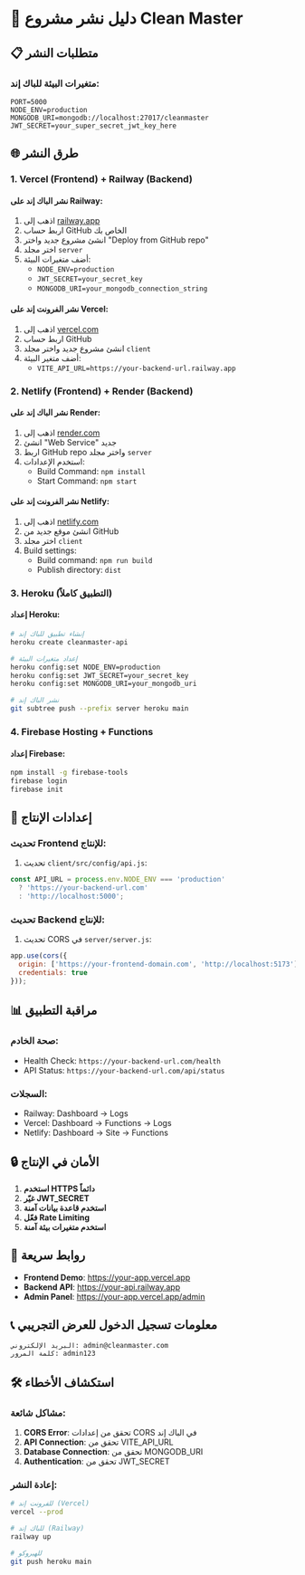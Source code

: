 # 🚀 دليل نشر مشروع Clean Master

## 📋 متطلبات النشر

### متغيرات البيئة للباك إند:
```
PORT=5000
NODE_ENV=production
MONGODB_URI=mongodb://localhost:27017/cleanmaster
JWT_SECRET=your_super_secret_jwt_key_here
```

## 🌐 طرق النشر

### 1. **Vercel (Frontend) + Railway (Backend)**

#### نشر الباك إند على Railway:
1. اذهب إلى [railway.app](https://railway.app)
2. اربط حساب GitHub الخاص بك
3. انشئ مشروع جديد واختر "Deploy from GitHub repo"
4. اختر مجلد `server`
5. أضف متغيرات البيئة:
   - `NODE_ENV=production`
   - `JWT_SECRET=your_secret_key`
   - `MONGODB_URI=your_mongodb_connection_string`

#### نشر الفرونت إند على Vercel:
1. اذهب إلى [vercel.com](https://vercel.com)
2. اربط حساب GitHub
3. انشئ مشروع جديد واختر مجلد `client`
4. أضف متغير البيئة:
   - `VITE_API_URL=https://your-backend-url.railway.app`

### 2. **Netlify (Frontend) + Render (Backend)**

#### نشر الباك إند على Render:
1. اذهب إلى [render.com](https://render.com)
2. انشئ "Web Service" جديد
3. اربط GitHub repo واختر مجلد `server`
4. استخدم الإعدادات:
   - Build Command: `npm install`
   - Start Command: `npm start`

#### نشر الفرونت إند على Netlify:
1. اذهب إلى [netlify.com](https://netlify.com)
2. انشئ موقع جديد من GitHub
3. اختر مجلد `client`
4. Build settings:
   - Build command: `npm run build`
   - Publish directory: `dist`

### 3. **Heroku (التطبيق كاملاً)**

#### إعداد Heroku:
```bash
# إنشاء تطبيق للباك إند
heroku create cleanmaster-api

# إعداد متغيرات البيئة
heroku config:set NODE_ENV=production
heroku config:set JWT_SECRET=your_secret_key
heroku config:set MONGODB_URI=your_mongodb_uri

# نشر الباك إند
git subtree push --prefix server heroku main
```

### 4. **Firebase Hosting + Functions**

#### إعداد Firebase:
```bash
npm install -g firebase-tools
firebase login
firebase init
```

## 🔧 إعدادات الإنتاج

### تحديث Frontend للإنتاج:
1. تحديث `client/src/config/api.js`:
```javascript
const API_URL = process.env.NODE_ENV === 'production' 
  ? 'https://your-backend-url.com'
  : 'http://localhost:5000';
```

### تحديث Backend للإنتاج:
1. تحديث CORS في `server/server.js`:
```javascript
app.use(cors({
  origin: ['https://your-frontend-domain.com', 'http://localhost:5173'],
  credentials: true
}));
```

## 📊 مراقبة التطبيق

### صحة الخادم:
- Health Check: `https://your-backend-url.com/health`
- API Status: `https://your-backend-url.com/api/status`

### السجلات:
- Railway: Dashboard → Logs
- Vercel: Dashboard → Functions → Logs
- Netlify: Dashboard → Site → Functions

## 🔒 الأمان في الإنتاج

1. **استخدم HTTPS دائماً**
2. **غيّر JWT_SECRET**
3. **استخدم قاعدة بيانات آمنة**
4. **فعّل Rate Limiting**
5. **استخدم متغيرات بيئة آمنة**

## 🎯 روابط سريعة

- **Frontend Demo**: https://your-app.vercel.app
- **Backend API**: https://your-api.railway.app
- **Admin Panel**: https://your-app.vercel.app/admin

## 📞 معلومات تسجيل الدخول للعرض التجريبي

```
البريد الإلكتروني: admin@cleanmaster.com
كلمة المرور: admin123
```

## 🛠️ استكشاف الأخطاء

### مشاكل شائعة:
1. **CORS Error**: تحقق من إعدادات CORS في الباك إند
2. **API Connection**: تحقق من VITE_API_URL
3. **Database Connection**: تحقق من MONGODB_URI
4. **Authentication**: تحقق من JWT_SECRET

### إعادة النشر:
```bash
# للفرونت إند (Vercel)
vercel --prod

# للباك إند (Railway)
railway up

# للهيروكو
git push heroku main
``` 